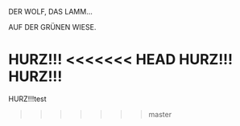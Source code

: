 DER WOLF, DAS LAMM...

AUF DER GRÜNEN WIESE.

HURZ!!!
<<<<<<< HEAD
HURZ!!!
HURZ!!!
=======
HURZ!!!test
>>>>>>> master
